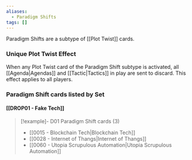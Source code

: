 ```yaml
---
aliases:
  - Paradigm Shifts
tags: []
---
```

Paradigm Shifts are a subtype of [[Plot Twist]] cards.

### Unique Plot Twist Effect

When any Plot Twist card of the Paradigm Shift subtype is activated, all [[Agenda|Agendas]] and [[Tactic|Tactics]] in play are sent to discard. This effect applies to all players.



### Paradigm Shift cards listed by Set

#### [[DROP01 - Fake Tech]]  

> [!example]- D01 Paradigm Shift cards (3)
>  - [[0015 - Blockchain Tech|Blockchain Tech]]
>  - [[0028 - Internet of Thangs|Internet of Thangs]]
>  - [[0060 - Utopia Scrupulous Automation|Utopia Scrupulous Automation]]

